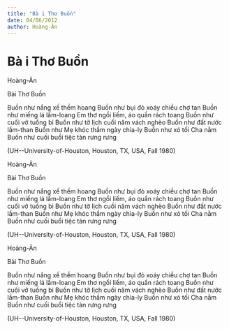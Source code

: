 ```yaml
---
title: "Bà i Thơ Buồn"
date: 04/06/2012
author: Hoàng-Ân
---
```


# Bà i Thơ Buồn

Hoàng-Ân

Bài Thơ Buồn

Buồn như nắng xế thềm hoang
Buồn như bụi đỏ xoáy chiều chợ tan
Buồn như miếng lá lấm-loang
Em thơ ngồi liếm, áo quần rách toang
Buồn như cuối vở tuồng bi
Buồn như tờ lịch cuối năm vách nghèo
Buồn như đất nước lầm-than
Buồn như Mẹ khóc thầm ngày chia-ly
Buồn như xó tối Cha nằm
Buồn như cuối buổi tiệc tàn rưng rưng

(UH--University-of-Houston,
 Houston, TX, USA, Fall 1980)

Hoàng-Ân

Bài Thơ Buồn

Buồn như nắng xế thềm hoang
Buồn như bụi đỏ xoáy chiều chợ tan
Buồn như miếng lá lấm-loang
Em thơ ngồi liếm, áo quần rách toang
Buồn như cuối vở tuồng bi
Buồn như tờ lịch cuối năm vách nghèo
Buồn như đất nước lầm-than
Buồn như Mẹ khóc thầm ngày chia-ly
Buồn như xó tối Cha nằm
Buồn như cuối buổi tiệc tàn rưng rưng

(UH--University-of-Houston,
 Houston, TX, USA, Fall 1980)

Hoàng-Ân

Bài Thơ Buồn

Buồn như nắng xế thềm hoang
Buồn như bụi đỏ xoáy chiều chợ tan
Buồn như miếng lá lấm-loang
Em thơ ngồi liếm, áo quần rách toang
Buồn như cuối vở tuồng bi
Buồn như tờ lịch cuối năm vách nghèo
Buồn như đất nước lầm-than
Buồn như Mẹ khóc thầm ngày chia-ly
Buồn như xó tối Cha nằm
Buồn như cuối buổi tiệc tàn rưng rưng

(UH--University-of-Houston,
 Houston, TX, USA, Fall 1980)
